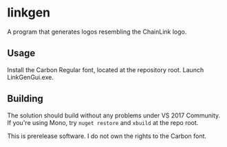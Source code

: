# linkgen
A program that generates logos resembling the ChainLink logo.

## Usage
Install the Carbon Regular font, located at the repository root. Launch LinkGenGui.exe.

## Building
The solution should build without any problems under VS 2017 Community. If you're using Mono, try `nuget restore` and `xbuild` at the repo root.

This is prerelease software.
I do not own the rights to the Carbon font.